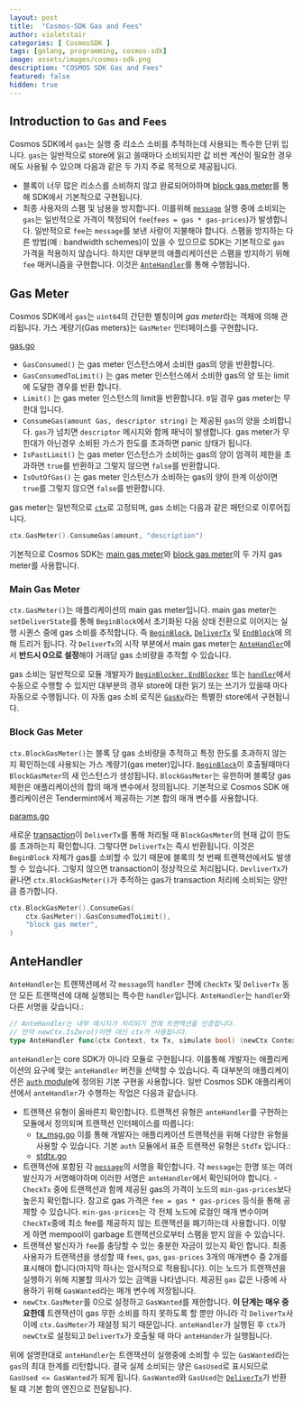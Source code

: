 ```yaml
---
layout: post
title:  "Cosmos-SDK Gas and Fees"
author: violetstair
categories: [ CosmosSDK ]
tags: [golang, programming, cosmos-sdk]
image: assets/images/cosmos-sdk.png
description: "COSMOS SDK Gas and Fees"
featured: false
hidden: true
---
```


## Introduction to `Gas` and `Fees`

Cosmos SDK에서 `gas`는 실행 중 리소스 소비를 추적하는데 사용되는 특수한 단위 입니다.
`gas`는 일반적으로 store에 읽고 쓸때마다 소비되지만 값 비싼 계산이 필요한 경우에도 사용될 수 있으며 다음과 같은 두 가지 주료 목적으로 제공됩니다.

- 블록이 너무 많은 리소스를 소비하지 않고 완료되어야하며 [block gas meter](#block-gas-meter)를 통해 SDK에서 기본적으로 구현됩니다.
- 최종 사용자의 스팸 및 남용을 방지합니다. 이를위해 [`message`](https://github.com/cosmos/cosmos-sdk/blob/master/docs/building-modules/messages-and-queries.md#messages) 실행 중에 소비되는 `gas`는 일반적으로 가격이 책정되어 `fee`(`fees = gas * gas-prices`)가 발생합니다. 일반적으로 `fee`는 `message`를 보낸 사랑이 지불해야 합니다. 스팸을 방지하는 다른 방법(예 : bandwidth schemes)이 있을 수 있으므로 SDK는 기본적으로 `gas` 가격을 적용하지 않습니다. 하지만 대부분의 애플리케이션은 스팸을 방지하기 위해 `fee` 매커니즘을 구현합니다. 이것은 [`AnteHandler`](#antehandler)를 통해 수행됩니다.

## Gas Meter

Cosmos SDK에서 `gas`는 `uint64`의 간단한 별칭이며 *gas meter*라는 객체에 의해 관리됩니다.
가스 계량기(Gas meters)는 `GasMeter` 인터페이스를 구현합니다.

[gas.go](https://github.com/cosmos/cosmos-sdk/blob/7d7821b9af132b0f6131640195326aa02b6751db/store/types/gas.go#L31-L39)

- `GasConsumed()` 는 gas meter 인스턴스에서 소비한 gas의 양을 반환합니다.
- `GasConsumedToLimit()` 는 gas meter 인스턴스에서 소비한 gas의 양 또는 limit에 도달한 경우를 반환 합니다.
- `Limit()` 는 gas meter 인스턴스의 limit을 반환합니다. `0`일 경우 gas meter는 무한대 입니다.
- `ConsumeGas(amount Gas, descriptor string)` 는 제공된 `gas`의 양을 소비합니다. `gas`가 넘치면 `descriptor` 메시지와 함께 패닉이 발생합니다. gas meter가 무한대가 아닌경우 소비된 가스가 한도를 초과하면 panic 상태가 됩니다.
- `IsPastLimit()` 는 gas meter 인스턴스가 소비하는 gas의 양이 엄격히 제한을 초과하면 `true`를 반환하고 그렇지 않으면 `false`를 반환합니다.
- `IsOutOfGas()` 는 gas meter 인스턴스가 소비하는 gas의 양이 한계 이상이면 `true`를 그렇지 않으면 `false`를 반환합니다.

gas meter는 일반적으로 [`ctx`](https://github.com/cosmos/cosmos-sdk/blob/master/docs/core/context.md)로 고정되며, gas 소비는 다음과 같은 패턴으로 이루어집니다.

```go
ctx.GasMeter().ConsumeGas(amount, "description")
```

기본적으로 Cosmos SDK는 [main gas meter](#main-gas-metter)와 [block gas meter](#block-gas-meter)의 두 가지 gas meter를 사용합니다.

### Main Gas Meter

`ctx.GasMeter()`는 애플리케이션의 main gas meter입니다. main gas meter는 `setDeliverState`를 통해 `BeginBlock`에서 초기화된 다음 상태 전환으로 이어지는 실행 시퀀스 중에 gas 소비를 추적합니다. 즉 [`BeginBlock`](https://github.com/cosmos/cosmos-sdk/blob/master/docs/core/baseapp.md#beginblock), [`DeliverTx`](https://github.com/cosmos/cosmos-sdk/blob/master/docs/core/baseapp.md#delivertx) 및 [`EndBlock`](https://github.com/cosmos/cosmos-sdk/blob/master/docs/core/baseapp.md#endblock)에 의해 트리거 됩니다. 각 `DeliverTx`의 시작 부분에서 main gas meter는 [`AnteHandler`](#antehandler)에서 **반드시 0으로 설정**해야 거래당 gas 소비량을 추적할 수 있습니다.

gas 소비는 일반적으로 모듈 개발자가 [`BeginBlocker`, `EndBlocker`](https://github.com/cosmos/cosmos-sdk/blob/master/docs/building-modules/beginblock-endblock.md) 또는 [`handler`](https://github.com/cosmos/cosmos-sdk/blob/master/docs./building-modules/handler.md)에서 수동으로 수행할 수 있지만 대부분의 경우 store에 대한 읽기 또는 쓰기가 있을때 마다 자동으로 수행됩니다. 이 자동 gas 소비 로직은 [`GasKv`](https://github.com/cosmos/cosmos-sdk/blob/master/docs/core/store.md#gaskv-store)라는 특별한 store에서 구현됩니다.

### Block Gas Meter

`ctx.BlockGasMeter()`는 블록 당 gas 소비량을 추적하고 특정 한도를 초과하지 않는지 확인하는데 사용되는 가스 계량기(gas meter)입니다.
[`BeginBlock`](https://github.com/cosmos/cosmos-sdk/blob/master/docs/core/baseapp.md#beginblock)이 호출될때마다 `BlockGasMeter`의 새 인스턴스가 생성됩니다.
`BlockGasMeter`는 유한하며 블록당 gas 제한은 애플리케이션의 합의 매개 변수에서 정의됩니다.
기본적으로 Cosmos SDK 애플리케이션은 Tendermint에서 제공하는 기본 합의 매개 변수를 사용합니다.

[params.go](https://github.com/tendermint/tendermint/blob/f323c80cb3b78e123ea6238c8e136a30ff749ccc/types/params.go#L65-L72 )

새로운 [transaction](https://github.com/cosmos/cosmos-sdk/blob/master/docs/core/transactions.md)이 `DeliverTx`를 통해 처리될 때 `BlockGasMeter`의 현재 값이 한도를 초과하는지 확인합니다. 그렇다면 `DeliverTx`는 즉시 반환됩니다. 이것은 `BeginBlock` 자체가 gas를 소비할 수 있기 때문에 블록의 첫 번째 트랜잭션에서도 발생할 수 있습니다. 그렇지 않으면 transaction이 정상적으로 처리됩니다. `DevliverTx`가 끝나면 `ctx.BlockGasMeter()`가 추적하는 gas가 transaction 처리에 소비되는 양만큼 증가합니다.

```go
ctx.BlockGasMeter().ConsumeGas(
    ctx.GasMeter().GasConsumedToLimit(),
    "block gas meter",
)
```

## AnteHandler

`AnteHandler`는 트랜잭션에서 각 `message`의 `handler` 전에 `CheckTx` 및 `DeliverTx` 동안 모든 트랜잭션에 대해 실행되는 특수한 `handler`입니다.
`AnteHandler`는 `handler`와 다른 서명을 갖습니다.:

```go
// AnteHandler는 내부 메시지가 처리되기 전에 트랜잭션을 인증합니다.
// 만약 newCtx.IsZero()이면 대신 ctx가 사용됩니다.
type AnteHandler func(ctx Context, tx Tx, simulate bool) (newCtx Context, result Result, abort bool)
```

`anteHandler`는 core SDK가 아니라 모듈로 구현됩니다. 이를통해 개발자는 애플리케이션의 요구에 맞는 `anteHandler` 버전을 선택할 수 있습니다. 즉 대부분의 애플리케이션은 [`auth` module](https://github.com/cosmos/cosmos-sdk/tree/master/x/auth)에 정의된 기본 구현을 사용합니다. 일반 Cosmos SDK 애플리케이션에서 `anteHandler`가 수행하는 작업은 다음과 같습니다.

- 트랜잭션 유형이 올바른지 확인합니다. 트랜잭션 유형은 `anteHandler`를 구현하는 모듈에서 정의되며 트랜잭션 인터페이스를 따릅니다:
  - [tx_msg.go](https://github.com/cosmos/cosmos-sdk/blob/7d7821b9af132b0f6131640195326aa02b6751db/types/tx_msg.go#L33-L41)
이를 통해 개발자는 애플리케이션 트랜잭션을 위해 다양한 유형을 사용할 수 있습니다. 기본 `auth` 모듈에서 표준 트랜잭션 유형은 `StdTx` 입니다.:
  - [stdtx.go](https://github.com/cosmos/cosmos-sdk/blob/7d7821b9af132b0f6131640195326aa02b6751db/x/auth/types/stdtx.go#L22-L29)
- 트랜잭션에 포함된 각 [`message`](https://github.com/cosmos/cosmos-sdk/blob/master/docs/building-modules/03-messages-and-queries.md#messages)의 서명을 확인합니다. 각 `message`는 한명 또는 여러 발신자가 서명해야하며 이러한 서명은 `anteHandler`에서 확인되어야 합니다.
-`CheckTx` 중에 트랜잭션과 함께 제공된 gas의 가격이 노드의 `min-gas-prices`보다 높은지 확인합니다. 참고로 gas 가격은 `fee = gas * gas-prices` 등식을 통해 공제할 수 있습니다. `min-gas-prices`는 각 전체 노드에 로컬인 매개 변수이며 `CheckTx`중에 최소 fee를 제공하지 않는 트랜잭션을 폐기하는데 사용합니다. 이렇게 하면 mempool이 garbage 트랜잭션으로부터 스팸을 받지 않을 수 있습니다.
- 트랜잭션 발신자가 `fee`를 충당할 수 있는 충분한 자금이 있는지 확인 합니다. 최종 사용자가 트랜잭션을 생성할 때 `fees`, `gas`, `gas-prices` 3개의 매개변수 중 2개를 표시해야 합니다(마지막 하나는 암시적으로 적용됩니다). 이는 노드가 트랜잭션을 실행하기 위해 지불할 의사가 있는 금액을 나타냅니다. 제공된 `gas` 값은 나중에 사용하기 위해 `GasWanted`라는 매개 변수에 저장됩니다.
- `newCtx.GasMeter`를 0으로 설정하고 `GasWanted`를 제한합니다. **이 단계는 매우 중요한데** 트랜잭션이 gas 무한 소비를 하지 못하도록 할 뿐만 아니라 각 `DeliverTx`사이에 `ctx.GasMeter`가 재설정 되기 때문입니다. `anteHandler`가 실행된 후 `ctx`가 `newCtx`로 설정되고 `DeliverTx`가 호출될 때 마다 `anteHander`가 실행됩니다.

위에 설명한대로 `anteHandler`는 트랜잭션이 실행중에 소비할 수 있는 `GasWanted`라는 `gas`의 최대 한계를 리턴합니다.
결국 실제 소비되는 양은 `GasUsed`로 표시되므로 `GasUsed <= GasWanted`가 되게 됩니다.
`GasWanted`와 `GasUsed`는 [`DeliverTx`](https://github.com/cosmos/cosmos-sdk/blob/master/docs/core/baseapp.md#delivertx)가 반환될 떄 기본 함의 엔진으로 전달됩니다.
